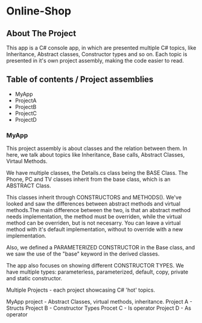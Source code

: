 # Online-Shop

## About The Project

This app is a C# console app, in which are presented multiple C# topics, like Inheritance, Abstract classes, Constructor types and so on.
Each topic is presented in it's own project assembly, making the code easier to read.


<!-- TABLE OF CONTENTS -->
## Table of contents / Project assemblies
<ul>
  <li>MyApp</li>
  <li>ProjectA</li>
  <li>ProjectB</li>
  <li>ProjectC</li>
  <li>ProjectD</li>
</ul>  

### MyApp

This project assembly is about classes and the relation between them. In here, we talk about topics like Inheritance, Base calls, Abstract Classes, Virtaul Methods.

We have multiple classes, the Details.cs class being the BASE Class.
The Phone, PC and TV classes inherit from the base class, which is an ABSTRACT Class.

This classes inherit through CONSTRUCTORS and METHODS(). We've looked and saw the differences
between abstract methods and virtual methods.The main difference between the two, is that an abstract method needs implementation, the method must be overriden, while the virtual method can be overriden, but is not necesarry. You can leave a virtual method with it's default implementation, without to override with a new implementation.

Also, we defined a PARAMETERIZED CONSTRUCTOR in the Base class, and we saw the use of the "base" keyword in the derived classes.

The app also focuses on showing different CONSTRUCTOR TYPES. We have multiple types: parameterless, parameterized, default, copy, private and static constructor.

Multiple Projects - each project showcasing C# 'hot' topics.

MyApp project - Abstract Classes, virtual methods, inheritance.
Project A - Structs 
Project B - Constructor Types
Procet C - Is operator
Project D - As operator

